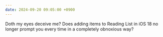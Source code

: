 ```yaml
---
date: 2024-09-20 09:05:00 +0900
---
```


Doth my eyes deceive me? Does adding items to Reading List in iOS 18 no longer prompt you every time in a completely obnoxious way?
